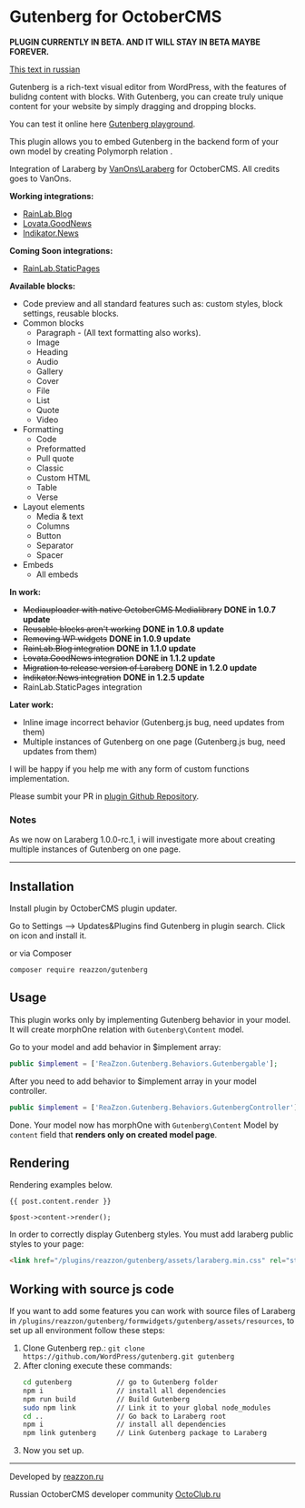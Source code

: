 # Gutenberg for OctoberCMS
**PLUGIN CURRENTLY IN BETA. AND IT WILL STAY IN BETA MAYBE FOREVER.** 

[This text in russian](https://octoclub.ru/d/70-gutenberg-%D0%B2%D0%B8%D0%B7%D1%83%D0%B0%D0%BB%D1%8C%D0%BD%D1%8B%D0%B9-dragdrop-%D1%80%D0%B5%D0%B4%D0%B0%D0%BA%D1%82%D0%BE%D1%80-%D0%B1%D0%BB%D0%BE%D0%BA%D0%BE%D0%B2-%D0%B4%D0%BB%D1%8F-%D0%BF%D0%BB%D0%B0%D0%B3%D0%B8%D0%BD%D0%BE%D0%B2)

Gutenberg is a rich-text visual editor from WordPress, with the features of bulidng content with blocks. With Gutenberg, you can create truly unique content for your website by simply dragging and dropping blocks.

You can test it online here [Gutenberg playground](https://testgutenberg.com/).

This plugin allows you to embed Gutenberg in the backend form of your own model by creating Polymorph relation .

Integration of Laraberg by [VanOns\Laraberg](https://github.com/VanOns/laraberg) for OctoberCMS. All credits goes to VanOns.
 
**Working integrations:**
- [RainLab.Blog](https://octobercms.com/plugin/rainlab-blog)
- [Lovata.GoodNews](https://octobercms.com/plugin/lovata-goodnews)
- [Indikator.News](https://octobercms.com/plugin/indikator-news)

**Coming Soon integrations:**
- [RainLab.StaticPages](https://octobercms.com/plugin/rainlab-pages)

**Available blocks:**
- Code preview and all standard features such as: custom styles, block settings, reusable blocks.
- Common blocks
    - Paragraph - (All text formatting also works).
    - Image
    - Heading
    - Audio
    - Gallery
    - Cover
    - File
    - List
    - Quote
    - Video
- Formatting
    - Code
    - Preformatted
    - Pull quote
    - Classic
    - Custom HTML
    - Table
    - Verse
- Layout elements
    - Media & text
    - Columns
    - Button
    - Separator
    - Spacer
- Embeds
    - All embeds
    
**In work:**
- ~~Mediauploader with native OctoberCMS Medialibrary~~ **DONE in 1.0.7 update** 
- ~~Reusable blocks aren't working~~ **DONE in 1.0.8 update**
- ~~Removing WP widgets~~ **DONE in 1.0.9 update**
- ~~RainLab.Blog integration~~ **DONE in 1.1.0 update**
- ~~Lovata.GoodNews integration~~ **DONE in 1.1.2 update**
- ~~Migration to release version of Laraberg~~ **DONE in 1.2.0 update**
- ~~Indikator.News integration~~ **DONE in 1.2.5 update**
- RainLab.StaticPages integration

**Later work:**
- Inline image incorrect behavior (Gutenberg.js bug, need updates from them)
- Multiple instances of Gutenberg on one page (Gutenberg.js bug, need updates from them)

I will be happy if you help me with any form of custom functions implementation. 

Please sumbit your PR in [plugin Github Repository](https://github.com/FlusherDock1/Gutenberg).

### Notes

As we now on Laraberg 1.0.0-rc.1, i will investigate more about creating multiple instances of Gutenberg on one page.

---
## Installation

Install plugin by OctoberCMS plugin updater.

Go to Settings –> Updates&Plugins find Gutenberg in plugin search. Click on icon and install it.

or via Composer

```
composer require reazzon/gutenberg
```

## Usage

This plugin works only by implementing Gutenberg behavior in your model. 
It will create morphOne relation with `Gutenberg\Content` model.

Go to your model and add behavior in $implement array:

```php
public $implement = ['ReaZzon.Gutenberg.Behaviors.Gutenbergable'];
```

After you need to add behavior to $implement array in your model controller.

```php
public $implement = ['ReaZzon.Gutenberg.Behaviors.GutenbergController'];
```

Done. Your model now has morphOne with `Gutenberg\Content` Model by `content` field that **renders only on created model page**.



## Rendering

Rendering examples below. 

```twig
{{ post.content.render }}
```
 
```
$post->content->render();
```

In order to correctly display Gutenberg styles. You must add laraberg public styles to your page:
```html
<link href="/plugins/reazzon/gutenberg/assets/laraberg.min.css" rel="stylesheet">
```

## Working with source js code

If you want to add some features you can work with source files of Laraberg in `/plugins/reazzon/gutenberg/formwidgets/gutenberg/assets/resources`, to set up all environment follow these steps:
 
1. Clone Gutenberg rep.:
`git clone https://github.com/WordPress/gutenberg.git gutenberg`
2. After cloning execute these commands:
    ```bash
    cd gutenberg           // go to Gutenberg folder
    npm i                  // install all dependencies
    npm run build          // Build Gutenberg
    sudo npm link          // Link it to your global node_modules 
    cd ..                  // Go back to Laraberg root
    npm i                  // install all dependencies
    npm link gutenberg     // Link Gutenberg package to Laraberg
    ```
3. Now you set up.
---
Developed by [reazzon.ru](https://reazzon.ru)

Russian OctoberCMS developer community [OctoClub.ru](https://octoclub.ru)
